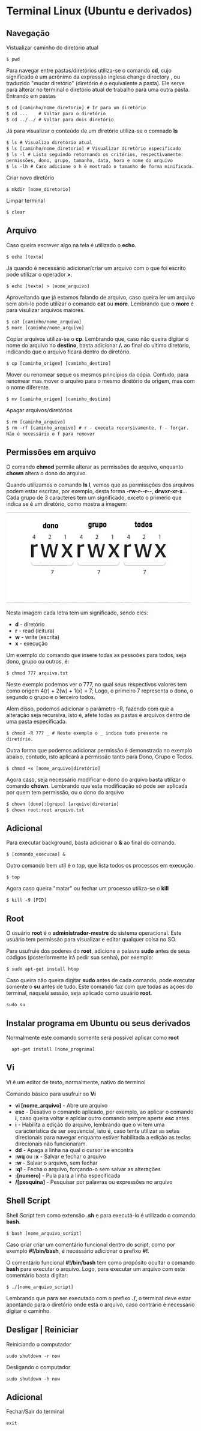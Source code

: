 # Terminal Linux (Ubuntu e derivados)

## Navegação

Vistualizar caminho do diretório atual

```console
$ pwd
```

Para navegar entre pastas/diretórios utiliza-se o comando **cd**, cujo significado é um acrônimo da expressão inglesa change directory , ou traduzido "mudar diretório" (diretório é o equivalente a pasta). Ele serve para alterar no terminal o diretório atual de trabalho para uma outra pasta.
Entrando em pastas

```console
$ cd [caminho/nome_diretorio] # Ir para um diretório
$ cd ...    # Voltar para o diretório
$ cd ../../ # Voltar para dois diretório
```

Já para visualizar o conteúdo de um diretório utiliza-se o comnado **ls**

```console
$ ls # Visualiza diretório atual
$ ls [caminho/nome_diretorio] # Visualizar diretório especificado
$ ls -l # Lista seguindo retornando os critérios, respectivamente: permissões, dono, grupo, tamanho, data, hora e nome do arquivo
$ ls -lh # Caso adicione o h é mostrado o tamanho de forma minificada.
```

Criar novo diretório

```console
$ mkdir [nome_diretorio]
```

Limpar terminal

```console
$ clear
```

## Arquivo

Caso queira escrever algo na tela é utilizado o **echo**.

```console
$ echo [texto]
```

Já quando é necessário adicionar/criar um arquivo com o que foi escrito pode utilizar o operador **>**.

```console
$ echo [texto] > [nome_arquivo]
```

Aproveitando que já estamos falando de arquivo, caso queira ler um arquivo sem abri-lo pode utilizar o comando **cat** ou **more**.
Lembrando que o **more** é para visulizar arquivos maiores.

```console
$ cat [caminho/nome_arquivo]
$ more [caminho/nome_arquivo]
```

Copiar arquivos utiliza-se o **cp**. Lembrando que, caso não queira digitar o nome do arquivo no **destino**, basta adicionar **/.** ao final do ultimo diretório, indicando que o arquivo ficará dentro do diretório.

```console
$ cp [caminho_origem] [caminho_destino]
```

Mover ou renomear seque os mesmos princípios da cópia. Contudo, para renomear mas mover o arquivo para o mesmo diretório de origem, mas com o nome diferente.

```console
$ mv [caminho_origem] [caminho_destino]
```

Apagar arquivos/diretórios

```console
$ rm [caminho_arquivo]
$ rm -rf [caminho_arquivo] # r - executa recursivamente, f - forçar. Não é necessário o f para remover
```

## Permissões em arquivo

O comando **chmod** permite alterar as permissões de arquivo, enquanto **chown** altera o dono do arquivo.

Quando utilizamos o comando **ls l**, vemos que as permissções dos arquivos podem estar escritas, por exemplo, desta forma **-rw-r--r--**, **drwxr-xr-x**... Cada grupo de 3 caracteres tem um significado, exceto o primerio que indica se é um diretório, como mostra a imagem:

![permissoes](./assets/chmod_chown.jpg)

Nesta imagem cada letra tem um significado, sendo eles:

- **d** - diretório
- **r** - read (leitura)
- **w** - write (escrita)
- **x** - execução

Um exemplo do comando que insere todas as pessoões para todos, seja dono, grupo ou outros, é:

```console
$ chmod 777 arquivo.txt
```

Neste exemplo podemos ver o 777, no qual seus respectivos valores tem como origem 4(r) + 2(w) + 1(x) = 7; Logo, o primeiro 7 representa o dono, o segundo o grupo e o terceiro todos.

Além disso, podemos adicionar o parâmetro -R, fazendo com que a alteração seja recursiva, isto é, afete todas as pastas e arquivos dentro de uma pasta especificada.

```console
$ chmod -R 777 _ # Neste exemplo o _ indica tudo presente no diretório.
```

Outra forma que podemos adicionar permissão é demonstrada no exemplo abaixo, contudo, isto aplicará a permissão tanto para Dono, Grupo e Todos.

```console
$ chmod +x [nome_arquivo|diretório]
```

Agora caso, seja necessário modificar o dono do arquivo basta utilizar o comando **chown**. Lembrando que esta modificação só pode ser aplicada por quem tem permissão, ou o dono do arquivo

```console
$ chown [dono]:[grupo] [arquivo|diretorio]
$ chown root:root arquivo.txt
```

## Adicional

Para executar background, basta adicionar o **&** ao final do comando.

```console
$ [comando_execucao] &
```

Outro comando bem util é o top, que lista todos os processos em execução.

```console
$ top
```

Agora caso queira "matar" ou fechar um processo utiliza-se o **kill**

```console
$ kill -9 [PID]
```

## Root

O usuário **root** é o **administrador-mestre** do sistema operacional. Este usuário tem permissão para visualizar e editar qualquer coisa no SO.

Para usufruie dos poderes do **root**, adicione a palavra **sudo** antes de seus códigos (posteriormente irá pedir sua senha), por exemplo:

```console
$ sudo apt-get install htop
```

Caso queira não queira digitar **sudo** antes de cada comando, pode executar somente o **su** antes de tudo. Este comando faz com que todas as açoes do terminal, naquela sessão, seja aplicado como usuário **root**.

```console
sudo su
```

## Instalar programa em Ubuntu ou seus derivados

Normalmente este comando somente será possível aplicar como **root**

```console
  apt-get install [nome_programa]
```

## Vi

Vi é um editor de texto, normalmente, nativo do terminol

Comando básico para usufruir so **Vi**

- **vi [nome_arquivo]** - Abre um arquivo
- **esc** - Desativo o comando aplicado, por exemplo, ao aplicar o comando **i**, caso queira voltar e aplciar outro comando sempre aperte **esc** antes.
- **i** - Habilita a edição do arquivo, lembrando que o vi tem uma característica de ser sequencial, isto é, caso tente utilizar as setas direcionais para navegar enquanto estiver habilitada a edição as teclas direcionais não funcionaram.
- **dd** - Apaga a linha na qual o cursor se encontra
- **:wq** ou **:x** - Salvar e fechar o arquivo
- **:w** - Salvar o arquivo, sem fechar
- **:q!** - Fecha o arquivo, forçando-o sem salvar as alterações
- **:[numero]** - Pula para a linha especificada
- **/[pesquina]** - Pesquisar por palavras ou expressões no arquivo

## Shell Script

Shell Script tem como extensão **.sh** e para executá-lo é utilizado o comando **bash**.

```console
$ bash [nome_arquivo_script]
```

Caso criar criar um comentário funcional dentro do script, como por exemplo **#!/bin/bash**, é necessário adicionar o prefixo **#!**.

O comentário funcional **#!/bin/bash** tem como propósito ocultar o comando **bash** para executar o arquivo. Logo, para executar um arquivo com este comentário basta digitar:

```console
$ ./[nome_arquivo_script]
```

Lembrando que para ser executado com o prefixo **./**, o terminal deve estar apontando para o diretório onde está o arquivo, caso contrário é necessário digitar o caminho.

## Desligar | Reiniciar

Reiniciando o computador

```console
sudo shutdown -r now
```

Desligando o computador

```console
sudo shutdown -h now
```

## Adicional

Fechar/Sair do terminal

```console
exit
```
